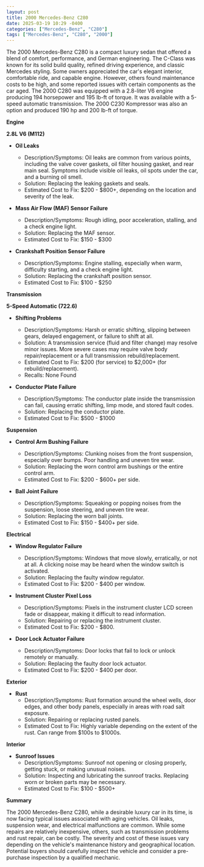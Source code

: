 ```yaml
---
layout: post
title: 2000 Mercedes-Benz C280
date: 2025-03-19 10:29 -0400
categories: ["Mercedes-Benz", "C280"]
tags: ["Mercedes-Benz", "C280", "2000"]
---
```

The 2000 Mercedes-Benz C280 is a compact luxury sedan that offered a blend of comfort, performance, and German engineering. The C-Class was known for its solid build quality, refined driving experience, and classic Mercedes styling. Some owners appreciated the car's elegant interior, comfortable ride, and capable engine. However, others found maintenance costs to be high, and some reported issues with certain components as the car aged. The 2000 C280 was equipped with a 2.8-liter V6 engine producing 194 horsepower and 195 lb-ft of torque. It was available with a 5-speed automatic transmission. The 2000 C230 Kompressor was also an option and produced 190 hp and 200 lb-ft of torque.

**Engine**

**2.8L V6 (M112)**

* **Oil Leaks**
    * Description/Symptoms: Oil leaks are common from various points, including the valve cover gaskets, oil filter housing gasket, and rear main seal. Symptoms include visible oil leaks, oil spots under the car, and a burning oil smell.
    * Solution: Replacing the leaking gaskets and seals.
    * Estimated Cost to Fix: $200 - $800+, depending on the location and severity of the leak.

* **Mass Air Flow (MAF) Sensor Failure**
    * Description/Symptoms: Rough idling, poor acceleration, stalling, and a check engine light.
    * Solution: Replacing the MAF sensor.
    * Estimated Cost to Fix: $150 - $300

* **Crankshaft Position Sensor Failure**
    * Description/Symptoms: Engine stalling, especially when warm, difficulty starting, and a check engine light.
    * Solution: Replacing the crankshaft position sensor.
    * Estimated Cost to Fix: $100 - $250

**Transmission**

**5-Speed Automatic (722.6)**

* **Shifting Problems**
    * Description/Symptoms: Harsh or erratic shifting, slipping between gears, delayed engagement, or failure to shift at all.
    * Solution: A transmission service (fluid and filter change) may resolve minor issues. More severe cases may require valve body repair/replacement or a full transmission rebuild/replacement.
    * Estimated Cost to Fix: $200 (for service) to $2,000+ (for rebuild/replacement).
    * Recalls: None Found

* **Conductor Plate Failure**
    * Description/Symptoms: The conductor plate inside the transmission can fail, causing erratic shifting, limp mode, and stored fault codes.
    * Solution: Replacing the conductor plate.
    * Estimated Cost to Fix: $500 - $1000

**Suspension**

* **Control Arm Bushing Failure**
    * Description/Symptoms: Clunking noises from the front suspension, especially over bumps. Poor handling and uneven tire wear.
    * Solution: Replacing the worn control arm bushings or the entire control arm.
    * Estimated Cost to Fix: $200 - $600+ per side.

* **Ball Joint Failure**
    * Description/Symptoms: Squeaking or popping noises from the suspension, loose steering, and uneven tire wear.
    * Solution: Replacing the worn ball joints.
    * Estimated Cost to Fix: $150 - $400+ per side.

**Electrical**

* **Window Regulator Failure**
    * Description/Symptoms: Windows that move slowly, erratically, or not at all. A clicking noise may be heard when the window switch is activated.
    * Solution: Replacing the faulty window regulator.
    * Estimated Cost to Fix: $200 - $400 per window.

* **Instrument Cluster Pixel Loss**
    * Description/Symptoms: Pixels in the instrument cluster LCD screen fade or disappear, making it difficult to read information.
    * Solution: Repairing or replacing the instrument cluster.
    * Estimated Cost to Fix: $200 - $800.

* **Door Lock Actuator Failure**
    * Description/Symptoms: Door locks that fail to lock or unlock remotely or manually.
    * Solution: Replacing the faulty door lock actuator.
    * Estimated Cost to Fix: $200 - $400 per door.

**Exterior**

* **Rust**
    * Description/Symptoms: Rust formation around the wheel wells, door edges, and other body panels, especially in areas with road salt exposure.
    * Solution: Repairing or replacing rusted panels.
    * Estimated Cost to Fix: Highly variable depending on the extent of the rust. Can range from $100s to $1000s.

**Interior**

* **Sunroof Issues**
    * Description/Symptoms: Sunroof not opening or closing properly, getting stuck, or making unusual noises.
    * Solution: Inspecting and lubricating the sunroof tracks. Replacing worn or broken parts may be necessary.
    * Estimated Cost to Fix: $100 - $500+

**Summary**

The 2000 Mercedes-Benz C280, while a desirable luxury car in its time, is now facing typical issues associated with aging vehicles. Oil leaks, suspension wear, and electrical malfunctions are common. While some repairs are relatively inexpensive, others, such as transmission problems and rust repair, can be costly. The severity and cost of these issues vary depending on the vehicle's maintenance history and geographical location. Potential buyers should carefully inspect the vehicle and consider a pre-purchase inspection by a qualified mechanic.

